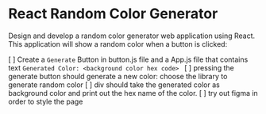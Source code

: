 # React Random Color Generator

Design and develop a random color generator web application using React. This application will show a random color when a button is clicked:

[ ] Create a `Generate` Button in button.js file and a App.js file that contains text `Generated Color: <background color hex code> `
[ ] pressing the generate button should generate a new color: choose the library to generate random color
[ ] div should take the generated color as background color and print out the hex name of the color.
[ ] try out figma in order to style the page
